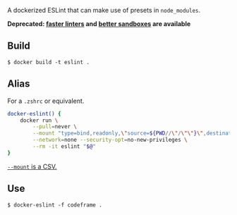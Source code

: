 A dockerized ESLint that can make use of presets in `node_modules`.

**Deprecated: [faster linters][1] and [better sandboxes][2] are available**

  [1]: https://github.com/denoland/deno_lint
  [2]: https://github.com/containers/bubblewrap


## Build

```shellsession
$ docker build -t eslint .
```


## Alias

For a `.zshrc` or equivalent.

```sh
docker-eslint() {
	docker run \
		--pull=never \
		--mount "type=bind,readonly,\"source=${PWD//\"/\"\"}\",destination=/var/build" \
		--network=none --security-opt=no-new-privileges \
		--rm -it eslint "$@"
}
```

[`--mount` is a CSV.][1]


## Use

```shellsession
$ docker-eslint -f codeframe .
```


  [1]: https://github.com/docker/cli/blob/6ef0ea82ea3d27467479ad0365940a5b384e081e/opts/mount.go#L23
